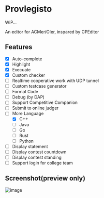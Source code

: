 # Provlegisto

WIP...

An editor for ACMer/OIer, inspared by CPEditor

## Features

- [x] Auto-complete
- [x] Highlight
- [x] Execuate
- [x] Custom checker
- [ ] Realtime cooperative work with UDP tunnel
- [ ] Custom testcase generator
- [ ] Format Code
- [ ] Debug (by DAP)
- [ ] Support Competitive Companion
- [ ] Submit to online judger
- [ ] More Language
  - [x] C++
  - [ ] Java
  - [ ] Go
  - [ ] Rust
  - [ ] Python
- [ ] Display statement
- [ ] Display contest countdown
- [ ] Display contest standing
- [ ] Support login for college team

## Screenshot(preview only)

![image](https://github.com/sdufeACM/provlegisto/assets/11132880/ebf66f8e-4ff3-4f13-aff3-d83ccb2d1cc5)
